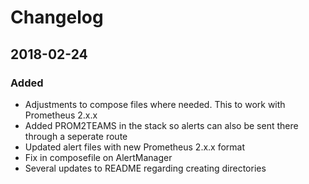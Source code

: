 # Changelog

## 2018-02-24
### Added
- Adjustments to compose files where needed. This to work with Prometheus 2.x.x
- Added PROM2TEAMS in the stack so alerts can also be sent there through a seperate route
- Updated alert files with new Prometheus 2.x.x format
- Fix in composefile on AlertManager
- Several updates to README regarding creating directories